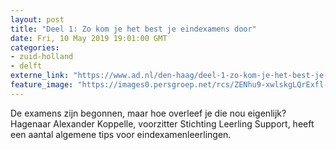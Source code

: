 ```yaml
---
layout: post
title: "Deel 1: Zo kom je het best je eindexamens door"
date: Fri, 10 May 2019 19:01:00 GMT
categories: 
- zuid-holland 
- delft 
externe_link: "https://www.ad.nl/den-haag/deel-1-zo-kom-je-het-best-je-eindexamens-door~ad1c9791/"
feature_image: "https://images0.persgroep.net/rcs/ZENhu9-xwlskgLQrExfl-xZu8v4/diocontent/147882404/_fitwidth/400/?appId=21791a8992982cd8da851550a453bd7f&quality=0.7"
---
```


De examens zijn begonnen, maar hoe overleef je die nou eigenlijk? Hagenaar Alexander Koppelle, voorzitter Stichting Leerling Support, heeft een aantal algemene tips voor eindexamenleerlingen.
